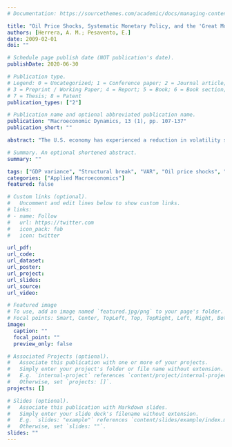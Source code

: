 ```yaml
---
# Documentation: https://sourcethemes.com/academic/docs/managing-content/

title: "Oil Price Shocks, Systematic Monetary Policy, and the 'Great Moderation'"
authors: [Herrera, A. M.; Pesavento, E.]
date: 2009-02-01
doi: ""

# Schedule page publish date (NOT publication's date).
publishDate: 2020-06-30

# Publication type.
# Legend: 0 = Uncategorized; 1 = Conference paper; 2 = Journal article;
# 3 = Preprint / Working Paper; 4 = Report; 5 = Book; 6 = Book section;
# 7 = Thesis; 8 = Patent
publication_types: ["2"]

# Publication name and optional abbreviated publication name.
publication: "Macroeconomic Dynamics, 13 (1), pp. 107-137"
publication_short: ""

abstract: "The U.S. economy has experienced a reduction in volatility since the mid-1980s. In this paper we investigate the changes in the response of the economy to an oil price shock and the role of the systematic monetary policy response in accounting for changes in the response of output, prices, inventories, sales, and the overall decline in volatility. Our results suggest a smaller and more short-lived response of most macro variables during the Volcker-Greenspan period. It also appears that whereas the systematic monetary policy response dampened fluctuations in economic activity during the 1970s, it has had virtually no effect after the 'Great Moderation.'"

# Summary. An optional shortened abstract.
summary: ""

tags: ["GDP variance", "Structural break", "VAR", "Oil price shocks", "Systematic monetary policy"]
categories: ["Applied Macroeconomics"]
featured: false

# Custom links (optional).
#   Uncomment and edit lines below to show custom links.
# links:
# - name: Follow
#   url: https://twitter.com
#   icon_pack: fab
#   icon: twitter

url_pdf: 
url_code:
url_dataset:
url_poster:
url_project:
url_slides:
url_source:
url_video:

# Featured image
# To use, add an image named `featured.jpg/png` to your page's folder. 
# Focal points: Smart, Center, TopLeft, Top, TopRight, Left, Right, BottomLeft, Bottom, BottomRight.
image:
  caption: ""
  focal_point: ""
  preview_only: false

# Associated Projects (optional).
#   Associate this publication with one or more of your projects.
#   Simply enter your project's folder or file name without extension.
#   E.g. `internal-project` references `content/project/internal-project/index.md`.
#   Otherwise, set `projects: []`.
projects: []

# Slides (optional).
#   Associate this publication with Markdown slides.
#   Simply enter your slide deck's filename without extension.
#   E.g. `slides: "example"` references `content/slides/example/index.md`.
#   Otherwise, set `slides: ""`.
slides: ""
---
```

